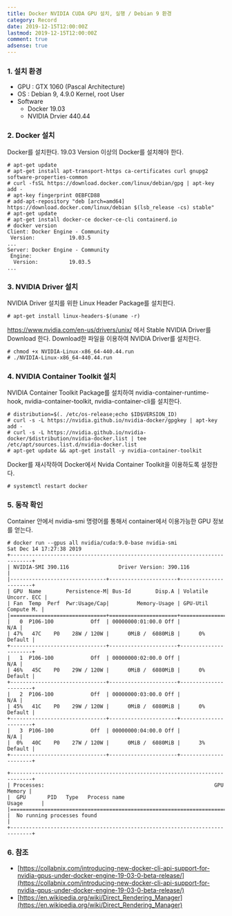 ```yaml
---
title: Docker NVIDIA CUDA GPU 설치, 실행 / Debian 9 환경
category: Record
date: 2019-12-15T12:00:00Z
lastmod: 2019-12-15T12:00:00Z
comment: true
adsense: true
---
```


### 1. 설치 환경

* GPU : GTX 1060 (Pascal Architecture)
* OS : Debian 9, 4.9.0 Kernel, root User
* Software
  * Docker 19.03
  * NVIDIA Drvier 440.44

### 2. Docker 설치

Docker를 설치한다. 19.03 Version 이상의 Docker를 설치해야 한다.

~~~
# apt-get update
# apt-get install apt-transport-https ca-certificates curl gnupg2 software-properties-common
# curl -fsSL https://download.docker.com/linux/debian/gpg | apt-key add -
# apt-key fingerprint 0EBFCD88
# add-apt-repository "deb [arch=amd64] https://download.docker.com/linux/debian $(lsb_release -cs) stable"
# apt-get update
# apt-get install docker-ce docker-ce-cli containerd.io
# docker version
Client: Docker Engine - Community
 Version:           19.03.5
...
Server: Docker Engine - Community
 Engine:
  Version:          19.03.5
...
~~~

### 3. NVIDIA Driver 설치

NVIDIA Driver 설치를 위한 Linux Header Package를 설치한다.

~~~
# apt-get install linux-headers-$(uname -r)
~~~

https://www.nvidia.com/en-us/drivers/unix/ 에서 Stable NVIDIA Driver를 Download 한다. Download한 파일을 이용하여 NVIDIA Driver를 설치한다.

~~~
# chmod +x NVIDIA-Linux-x86_64-440.44.run 
# ./NVIDIA-Linux-x86_64-440.44.run
~~~

### 4. NVIDIA Container Toolkit 설치

NVIDIA Container Toolkit Package를 설치하여 nvidia-container-runtime-hook, nvidia-container-toolkit, nvidia-container-cli를 설치한다.

~~~
# distribution=$(. /etc/os-release;echo $ID$VERSION_ID)
# curl -s -L https://nvidia.github.io/nvidia-docker/gpgkey | apt-key add -
# curl -s -L https://nvidia.github.io/nvidia-docker/$distribution/nvidia-docker.list | tee /etc/apt/sources.list.d/nvidia-docker.list
# apt-get update && apt-get install -y nvidia-container-toolkit
~~~

Docker를 재시작하여 Docker에서 Nvida Container Toolkit을 이용하도록 설정한다.

~~~
# systemctl restart docker
~~~

### 5. 동작 확인

Container 안에서 nvidia-smi 명령어를 통해서 container에서 이용가능한 GPU 정보를 얻는다.

~~~
# docker run --gpus all nvidia/cuda:9.0-base nvidia-smi
Sat Dec 14 17:27:38 2019
+-----------------------------------------------------------------------------+
| NVIDIA-SMI 390.116                Driver Version: 390.116                   |
|-------------------------------+----------------------+----------------------+
| GPU  Name        Persistence-M| Bus-Id        Disp.A | Volatile Uncorr. ECC |
| Fan  Temp  Perf  Pwr:Usage/Cap|         Memory-Usage | GPU-Util  Compute M. |
|===============================+======================+======================|
|   0  P106-100            Off  | 00000000:01:00.0 Off |                  N/A |
| 47%   47C    P0    28W / 120W |      0MiB /  6080MiB |      0%      Default |
+-------------------------------+----------------------+----------------------+
|   1  P106-100            Off  | 00000000:02:00.0 Off |                  N/A |
| 46%   45C    P0    29W / 120W |      0MiB /  6080MiB |      0%      Default |
+-------------------------------+----------------------+----------------------+
|   2  P106-100            Off  | 00000000:03:00.0 Off |                  N/A |
| 45%   41C    P0    29W / 120W |      0MiB /  6080MiB |      0%      Default |
+-------------------------------+----------------------+----------------------+
|   3  P106-100            Off  | 00000000:04:00.0 Off |                  N/A |
|  0%   40C    P0    27W / 120W |      0MiB /  6080MiB |      3%      Default |
+-------------------------------+----------------------+----------------------+

+-----------------------------------------------------------------------------+
| Processes:                                                       GPU Memory |
|  GPU       PID   Type   Process name                             Usage      |
|=============================================================================|
|  No running processes found                                                 |
+-----------------------------------------------------------------------------+
~~~

### 6. 참조

* [https://collabnix.com/introducing-new-docker-cli-api-support-for-nvidia-gpus-under-docker-engine-19-03-0-beta-release/](https://collabnix.com/introducing-new-docker-cli-api-support-for-nvidia-gpus-under-docker-engine-19-03-0-beta-release/)
* [https://en.wikipedia.org/wiki/Direct_Rendering_Manager](https://en.wikipedia.org/wiki/Direct_Rendering_Manager)